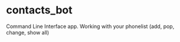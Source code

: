 # contacts_bot
Command Line Interface app. Working with your phonelist (add, pop, change, show all)
